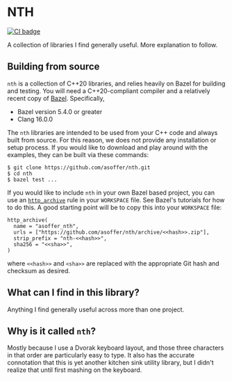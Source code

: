 # NTH
[![CI badge](https://github.com/asoffer/nth/workflows/CI/badge.svg)](https://github.com/asoffer/nth/actions?query=workflow%3ACI)

A collection of libraries I find generally useful. More explanation to follow.

## Building from source

`nth` is a collection of C++20 libraries, and relies heavily on Bazel for
building and testing. You will need a C++20-compliant compiler and a relatively
recent copy of [Bazel](https://bazel.build/). Specifically,

* Bazel version 5.4.0 or greater
* Clang 16.0.0

The `nth` libraries are intended to be used from your C++ code and always built
from source. For this reason, we does not provide any installation or setup
process. If you would like to download and play around with the examples, they
can be built via these commands:

```
$ git clone https://github.com/asoffer/nth.git
$ cd nth
$ bazel test ...
```

If you would like to include `nth` in your own Bazel based project, you can
use an [`http_archive`](https://bazel.build/rules/lib/repo/http) rule in your
`WORKSPACE` file. See Bazel's tutorials for how to do this. A good starting
point will be to copy this into your `WORKSPACE` file:

```
http_archive(
  name = "asoffer_nth",
  urls = ["https://github.com/asoffer/nth/archive/<<hash>>.zip"],
  strip_prefix = "nth-<<hash>>",
  sha256 = "<<sha>>",
)
```

where `<<hash>>` and `<sha>>` are replaced with the appropriate Git hash and
checksum as desired.

## What can I find in this library?

Anything I find generally useful across more than one project.

## Why is it called `nth`?

Mostly because I use a Dvorak keyboard layout, and those three characters in
that order are particularly easy to type. It also has the accurate connotation
that this is yet another kitchen sink utility library, but I didn't realize that
until first mashing on the keyboard.
